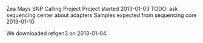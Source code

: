 Zea Mays SNP Calling Project
Project started 2013-01-03
TODO: ask sequencing center about adapters
Samples expected from sequencing core 2013-01-10

We downloaded refgen3 on 2013-01-04.
